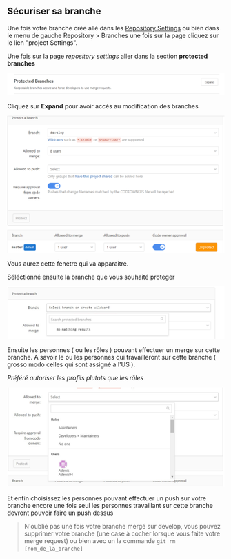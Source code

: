 <h2>Sécuriser sa branche</h2>

Une fois votre branche crée allé dans les [Repository Settings](https://gitlab.com/LdvcJcb/archiproject/-/settings/repository)
ou bien dans le menu de gauche Repository > Branches une fois sur la page cliquez sur le lien "project Settings".

Une fois sur la page <i>repository settings</i> aller dans la section <b>protected branches</b>

![tuto1](/images/1.png)

Cliquez sur <b>Expand</b> pour avoir accès au modification des branches

![tuto2](/images/2.png)

Vous aurez cette fenetre qui va apparaitre.

Séléctionné ensuite la branche que vous souhaité proteger

![tuto3](/images/3.jpg)

Ensuite les personnes ( ou les rôles ) pouvant effectuer un merge sur cette branche. A savoir le ou les personnes qui travailleront sur cette branche ( grosso modo celles qui sont assigné a l'US ).

<i>Préféré autoriser les profils plutots que les rôles</i>

![tuto4](/images/4.jpg)

<p>Et enfin choisissez les personnes pouvant effectuer un push sur votre branche encore une fois seul les personnes travaillant sur cette branche devront pouvoir faire un push dessus</p>

> N'oublié pas une fois votre branche mergé sur develop, vous pouvez supprimer votre branche (une case à cocher lorsque vous faite votre merge request) ou bien avec un la commande `git rm [nom_de_la_branche]`
